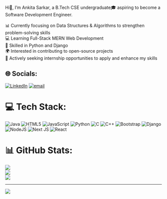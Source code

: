 
Hi👋, I’m Ankita Sarkar, a B.Tech CSE undergraduate🎓 aspiring to become a Software Development Engineer.<br><br>📊 Currently focusing on Data Structures & Algorithms to strengthen problem-solving skills<br>💻 Learning Full-Stack MERN Web Development<br>🐍 Skilled in Python and Django<br>🌍 Interested in contributing to open-source projects<br>🚀 Actively seeking internship opportunities to apply and enhance my skills


## 🌐 Socials:
[![LinkedIn](https://img.shields.io/badge/LinkedIn-%230077B5.svg?logo=linkedin&logoColor=white)](https://linkedin.com/in/ankita-sarkar-5a776831a) [![email](https://img.shields.io/badge/Email-D14836?logo=gmail&logoColor=white)](mailto:ankitasarkar.sectionn@gmail.com) 

# 💻 Tech Stack:
![Java](https://img.shields.io/badge/java-%23ED8B00.svg?style=for-the-badge&logo=openjdk&logoColor=white) ![HTML5](https://img.shields.io/badge/html5-%23E34F26.svg?style=for-the-badge&logo=html5&logoColor=white) ![JavaScript](https://img.shields.io/badge/javascript-%23323330.svg?style=for-the-badge&logo=javascript&logoColor=%23F7DF1E) ![Python](https://img.shields.io/badge/python-3670A0?style=for-the-badge&logo=python&logoColor=ffdd54) ![C](https://img.shields.io/badge/c-%2300599C.svg?style=for-the-badge&logo=c&logoColor=white) ![C++](https://img.shields.io/badge/c++-%2300599C.svg?style=for-the-badge&logo=c%2B%2B&logoColor=white) ![Bootstrap](https://img.shields.io/badge/bootstrap-%238511FA.svg?style=for-the-badge&logo=bootstrap&logoColor=white) ![Django](https://img.shields.io/badge/django-%23092E20.svg?style=for-the-badge&logo=django&logoColor=white) ![NodeJS](https://img.shields.io/badge/node.js-6DA55F?style=for-the-badge&logo=node.js&logoColor=white) ![Next JS](https://img.shields.io/badge/Next-black?style=for-the-badge&logo=next.js&logoColor=white) ![React](https://img.shields.io/badge/react-%2320232a.svg?style=for-the-badge&logo=react&logoColor=%2361DAFB)
# 📊 GitHub Stats:
![](https://github-readme-stats.vercel.app/api?username=ankitasarkar1211&theme=dark&hide_border=false&include_all_commits=false&count_private=true)<br/>
![](https://nirzak-streak-stats.vercel.app/?user=ankitasarkar1211&theme=dark&hide_border=false)<br/>
![](https://github-readme-stats.vercel.app/api/top-langs/?username=ankitasarkar1211&theme=dark&hide_border=false&include_all_commits=false&count_private=true&layout=compact)


---
[![](https://visitcount.itsvg.in/api?id=ankitasarkar1211&icon=0&color=0)](https://visitcount.itsvg.in)

<!-- Proudly created with GPRM ( https://gprm.itsvg.in ) -->
